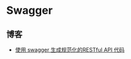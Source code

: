 # Swagger

## 博客

- [使用 swagger 生成规范化的RESTful API 代码](https://cloud.tencent.com/developer/article/1765099)